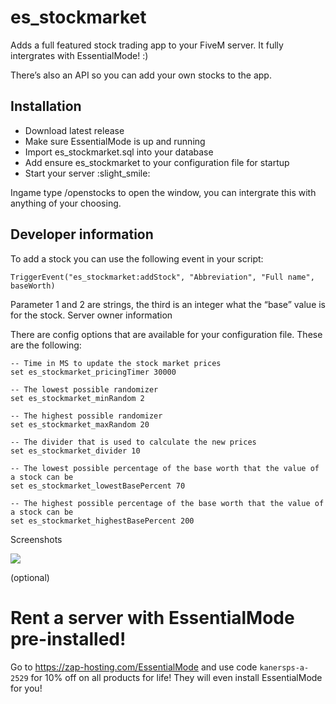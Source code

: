 # es_stockmarket
Adds a full featured stock trading app to your FiveM server. It fully intergrates with EssentialMode! :)

There’s also an API so you can add your own stocks to the app.

## Installation
- Download latest release
- Make sure EssentialMode is up and running
- Import es_stockmarket.sql into your database
- Add ensure es_stockmarket to your configuration file for startup
- Start your server :slight_smile:

Ingame type /openstocks to open the window, you can intergrate this with anything of your choosing.

## Developer information

To add a stock you can use the following event in your script:

`TriggerEvent("es_stockmarket:addStock", "Abbreviation", "Full name", baseWorth)`

Parameter 1 and 2 are strings, the third is an integer what the “base” value is for the stock.
Server owner information

There are config options that are available for your configuration file. These are the following:

```
-- Time in MS to update the stock market prices
set es_stockmarket_pricingTimer 30000

-- The lowest possible randomizer
set es_stockmarket_minRandom 2

-- The highest possible randomizer
set es_stockmarket_maxRandom 20

-- The divider that is used to calculate the new prices
set es_stockmarket_divider 10

-- The lowest possible percentage of the base worth that the value of a stock can be
set es_stockmarket_lowestBasePercent 70

-- The highest possible percentage of the base worth that the value of a stock can be
set es_stockmarket_highestBasePercent 200
```

Screenshots

![](https://i.kanersps.pw/tgA1DUnuDuiWRlf)

(optional)
# Rent a server with EssentialMode pre-installed!
Go to https://zap-hosting.com/EssentialMode and use code `kanersps-a-2529` for 10% off on all products for life! They will even install EssentialMode for you!
